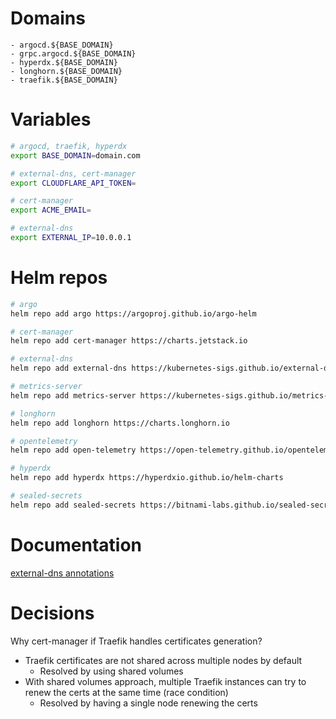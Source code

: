 # Domains
```
- argocd.${BASE_DOMAIN}
- grpc.argocd.${BASE_DOMAIN}
- hyperdx.${BASE_DOMAIN}
- longhorn.${BASE_DOMAIN}
- traefik.${BASE_DOMAIN}
```

# Variables
```bash
# argocd, traefik, hyperdx
export BASE_DOMAIN=domain.com

# external-dns, cert-manager
export CLOUDFLARE_API_TOKEN=

# cert-manager
export ACME_EMAIL=

# external-dns
export EXTERNAL_IP=10.0.0.1
```

# Helm repos
```bash
# argo
helm repo add argo https://argoproj.github.io/argo-helm

# cert-manager
helm repo add cert-manager https://charts.jetstack.io

# external-dns
helm repo add external-dns https://kubernetes-sigs.github.io/external-dns/

# metrics-server
helm repo add metrics-server https://kubernetes-sigs.github.io/metrics-server/

# longhorn
helm repo add longhorn https://charts.longhorn.io

# opentelemetry
helm repo add open-telemetry https://open-telemetry.github.io/opentelemetry-helm-charts

# hyperdx
helm repo add hyperdx https://hyperdxio.github.io/helm-charts

# sealed-secrets
helm repo add sealed-secrets https://bitnami-labs.github.io/sealed-secrets
```

# Documentation
[external-dns annotations](https://github.com/kubernetes-sigs/external-dns/blob/master/docs/annotations/annotations.md)

# Decisions
Why cert-manager if Traefik handles certificates generation?
- Traefik certificates are not shared across multiple nodes by default
  - Resolved by using shared volumes
- With shared volumes approach, multiple Traefik instances can try to renew the certs at the same time (race condition)
  - Resolved by having a single node renewing the certs